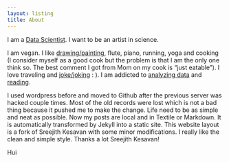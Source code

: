 ```yaml
---
layout: listing
title: About
---
```


<!--## About ##-->

I am a [Data Scientist](http://scientistcafe.com). I want to be an artist in science.

I am vegan. I like [drawing/painting](http://linhui.org/Salt/), flute, piano, running, yoga and cooking 
(I consider myself as a good cook but the problem is that I am the only one think so. 
The best comment I got from Mom on my cook is “just eatable”). I love traveling and [joke/joking](http://hui1987.com/jokes.html) : ). 
I am addicted to [analyzing data](http://scientistcafe.com) and [reading](http://hui1987.com). 

<!--
Life in Iowa has taught me how to dance with snow. The world is not perfect since human nature is not perfect. 
However, I am truly grateful about my life. Different people came to me. Some left me soon; some I thought would stay but left me eventually; Some have been staying ever since. I thank all who have come to me and taught me things. Keep happy everyone! : )
-->

I used wordpress before and moved to Github after the previous server was hacked couple times. 
Most of the old records were lost which is not a bad thing because it pushed me to make the change. 
Life need to be as simple and neat as possible. Now my posts are local and in Textile or Markdown. 
It is automatically transformed by Jekyll into a static site. This website layout is a fork of Sreejith Kesavan 
with some minor modifications. I really like the clean and simple style. Thanks a lot Sreejith Kesavan!

Hui

<!--## About this site ##-->
<!--It is meant to be somewhere to dump my thoughts when my head gets messy and needs to sort things out.-->
<!--The reason does not matter. I do what I want.-->
